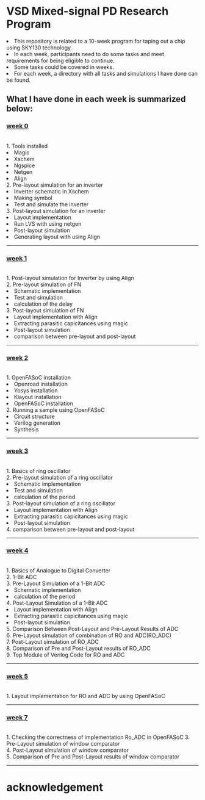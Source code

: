 # VSD Mixed-signal PD Research Program
<li> This repository is related to a 10-week program for taping out a chip using SKY130 technology.<br>
<li> In each week, participants need to do some tasks and meet requirements for being eligible to continue.<br>
<li> Some tasks could be covered in weeks.<br>
<li> For each week, a directory with all tasks and simulations I have done can be found. <br>
  
 ## What I have done in each week is summarized below:<br>
  
### [week 0](https://github.com/miladvafaieenezhad/msvsdwcomp/tree/main/week%200)
<br>  
1. Tools installed
<li> Magic<br>   
<li> Xschem<br>
<li> Ngspice<br>
<li> Netgen <br>
<li> Align<br>
2. Pre-layout simulation for an inverter<br>
  
<li> Inverter schematic in Xschem<br>
<li> Making symbol <br>
<li> Test and simulate the inverter<br>
3. Post-layout simulation for an inverter<br>
  
<li> Layout implementation <br>
<li> Run LVS with using netgen<br>
<li> Post-layout simulation<br>
<li> Generating layout with using Align<br>
<hr>
  
### [week 1](https://github.com/miladvafaieenezhad/msvsdwcomp/tree/main/week%201)
<br>
1. Post-layout simulation for Inverter by using Align 
<br>
2. Pre-layout simulation of FN
<li> Schematic implementation
<li> Test and simulation
<li> calculation of the delay
<br>
3. Post-layout simulation of FN
<li> Layout implementation with Align
<li> Extracting parasitic capicitances using magic
<li> Post-layout simulation
<li> comparison between pre-layout and post-layout
<hr>
  
### [week 2](https://github.com/miladvafaieenezhad/msvsdwcomp/tree/main/week%202)
<br>
1. OpenFASoC installation
<li> Openroad installation
<li> Yosys installation
<li> Klayout installation
<li> OpenFASoC installation
<br>
2. Running a sample using OpenFASoC
<li> Circuit structure
<li> Verilog generation
<li> Synthesis
<hr>

### [week 3](https://github.com/miladvafaieenezhad/msvsdwcomp/tree/main/week%203)
<br>
1. Basics of ring oscillator
<br>
2. Pre-layout simulation of a ring oscillator
<li> Schematic implementation
<li> Test and simulation
<li> calculation of the period
<br>
3. Post-layout simulation of a ring oscillator
<li> Layout implementation with Align
<li> Extracting parasitic capicitances using magic
<li> Post-layout simulation
<br>
4. comparison between pre-layout and post-layout
<hr>

### [week 4](https://github.com/miladvafaieenezhad/msvsdwcomp/blob/main/week%204/Readme.md)
<br>
1. Basics of Analogue to Digital Converter
<br>
2. 1-Bit ADC
<br>
3. Pre-Layout Simulation of a 1-Bit ADC
<li> Schematic implementation
<li> calculation of the period
<br>
4. Post-Layout Simulation of a 1-Bit ADC
<li> Layout implementation with Align
<li> Extracting parasitic capicitances using magic
<li> Post-layout simulation
<br>
5. Comparison Between Post-Layout and Pre-Layout Results of ADC
<br>
6. Pre-Layout simulation of combination of RO and ADC(RO_ADC)
<br>
7. Post-Layout simulation of RO_ADC
<br>
8. Comparison of Pre and Post-Layout results of RO_ADC
<br>
9. Top Module of Verilog Code for RO and ADC

<hr>

### [week 5](https://github.com/miladvafaieenezhad/msvsdwcomp/tree/main/week%205)
<br>
1. Layout implementation for RO and ADC by using OpenFASoC 
<hr>

### [week 7](https://github.com/miladvafaieenezhad/msvsdwcomp/tree/main/week%207)
<br>
1. Checking the correctness of implementation Ro_ADC in OpenFASoC 
3. Pre-Layout simulation of window comparator
<br>
4. Post-Layout simulation of window comparator
<br>
5. Comparison of Pre and Post-Layout results of window comparator

<hr>
  
# acknowledgement
